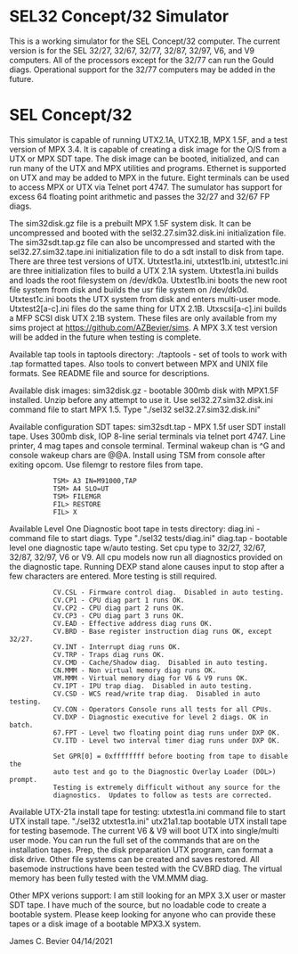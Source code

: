 
# SEL32 Concept/32 Simulator

This is a working simulator for the SEL Concept/32 computer. The 
current version is for the SEL 32/27, 32/67, 32/77, 32/87, 32/97, V6,
and V9 computers.  All of the processors except for the 32/77 can run
the Gould diags.  Operational support for the 32/77 computers may be
added in the future.

# SEL Concept/32 

This simulator is capable of running UTX2.1A, UTX2.1B, MPX 1.5F, and a
test version of MPX 3.4.  It is capable of creating a disk image for the
O/S from a UTX or MPX SDT tape. The disk image can be booted, initialized,
and can run many of the UTX and MPX utilities and programs. Ethernet is
supported on UTX and may be added to MPX in the future.  Eight terminals
can be used to access MPX or UTX via Telnet port 4747. The sumulator has
support for excess 64 floating point arithmetic and passes the 32/27 and
32/67 FP diags.

The sim32disk.gz file is a prebuilt MPX 1.5F system disk.  It can be
uncompressed and booted with the sel32.27.sim32.disk.ini initialization
file.  The sim32sdt.tap.gz file can also be uncompressed and started with
the sel32.27.sim32.tape.ini initialization file to do a sdt install to
disk from tape.  There are three test versions of UTX.  Utxtest1a.ini,
utxtest1b.ini, utxtest1c.ini are three initialization files to build a
UTX 2.1A system.  Utxtest1a.ini builds and loads the root filesystem on
/dev/dk0a.  Utxtest1b.ini boots the new root file system from disk and
builds the usr file system on /dev/dk0d.  Utxtest1c.ini boots the UTX
system from disk and enters multi-user mode.  Utxtest2[a-c].ini files
do the same thing for UTX 2.1B.  Utxscsi[a-c].ini builds a MFP SCSI disk
UTX 2.1B system.  These files are only available from my sims project at
https://github.com/AZBevier/sims.  A MPX 3.X test version will be added
in the future when testing is complete.

Available tap tools in taptools directory:
./taptools   - set of tools to work with .tap formatted tapes.  Also tools
               to convert between MPX and UNIX file formats.  See README
               file and source for descriptions.

Available disk images:
sim32disk.gz - bootable 300mb disk with MPX1.5F installed.  Unzip before
               any attempt to use it.  Use sel32.27.sim32.disk.ini command
               file to start MPX 1.5. Type "./sel32 sel32.27.sim32.disk.ini"

Available configuration SDT tapes:
sim32sdt.tap - MPX 1.5f user SDT install tape.  Uses 300mb disk, IOP 8-line
               serial terminals via telnet port 4747.  Line printer, 4 mag
               tapes and console terminal.  Terminal wakeup chan is ^G and
               console wakeup chars are @@A.  Install using TSM from console
               after exiting opcom.  Use filemgr to restore files from tape.

               TSM> A3 IN=M91000,TAP
               TSM> A4 SLO=UT
               TSM> FILEMGR
               FIL> RESTORE
               FIL> X

Available Level One Diagnostic boot tape in tests directory:
diag.ini     - command file to start diags. Type "./sel32 tests/diag.ini"
diag.tap     - bootable level one diagnostic tape w/auto testing.
               Set cpu type to 32/27, 32/67, 32/87, 32/97, V6 or V9.  All
               cpu models now run all diagnostics provided on the
               diagnostic tape.  Running DEXP stand alone causes input
               to stop after a few characters are entered.  More testing
               is still required.

               CV.CSL - Firmware control diag.  Disabled in auto testing.
               CV.CP1 - CPU diag part 1 runs OK.
               CV.CP2 - CPU diag part 2 runs OK.
               CV.CP3 - CPU diag part 3 runs OK.
               CV.EAD - Effective address diag runs OK.
               CV.BRD - Base register instruction diag runs OK, except 32/27.
               CV.INT - Interrupt diag runs OK.
               CV.TRP - Traps diag runs OK.
               CV.CMD - Cache/Shadow diag.  Disabled in auto testing.
               CN.MMM - Non virtual memory diag runs OK.
               VM.MMM - Virtual memory diag for V6 & V9 runs OK.
               CV.IPT - IPU trap diag.  Disabled in auto testing.
               CV.CSD - WCS read/write trap diag.  Disabled in auto testing.
               CV.CON - Operators Console runs all tests for all CPUs.
               CV.DXP - Diagnostic executive for level 2 diags. OK in batch.
               67.FPT - Level two floating point diag runs under DXP OK.
               CV.ITD - Level two interval timer diag runs under DXP OK.

               Set GPR[0] = 0xffffffff before booting from tape to disable the
               auto test and go to the Diagnostic Overlay Loader (DOL>) prompt.
               Testing is extremely difficult without any source for the
               diagnostics.  Updates to follow as tests are corrected.

Available UTX-21a install tape for testing:
utxtest1a.ini  command file to start UTX install tape.  "./sel32 utxtest1a.ini"
utx21a1.tap    bootable UTX install tape for testing basemode.  The current
               V6 & V9 will boot UTX into single/multi user mode.  You can run
               the full set of the commands that are on the installation tapes.
               Prep, the disk preparation UTX program, can format a disk
               drive.  Other file systems can be created and saves restored.
               All basemode instructions have been tested with the CV.BRD diag.
               The virtual memory has been fully tested with the VM.MMM diag.

Other MPX verions support:
               I am still looking for an MPX 3.X user or master SDT tape.  I have
               much of the source, but no loadable code to create a bootable system.
               Please keep looking for anyone who can provide these tapes or a
               disk image of a bootable MPX3.X system.

James C. Bevier
04/14/2021 

